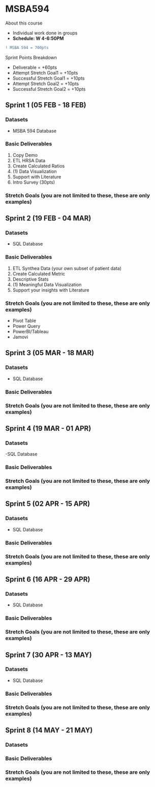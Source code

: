 # MSBA594
About this course
- Individual work done in groups
- **Schedule: W 4-6:50PM**

```diff
! MSBA 594 = 700pts 
```

Sprint Points Breakdown

- Deliverable = +60pts
- Attempt Stretch Goal1 = +10pts
- Successful Stretch Goal1 = +10pts
- Attempt Stretch Goal2 = +10pts
- Successful Stretch Goal2 = +10pts


## Sprint 1 (05 FEB - 18 FEB)

### Datasets
- MSBA 594 Database

### Basic Deliverables
1. Copy Demo
2. ETL HRSA Data
3. Create Calculated Ratios
4. (1) Data Visualization
5. Support with Literature
6. Intro Survey (30pts)

### Stretch Goals (you are not limited to these, these are only examples)


## Sprint 2 (19 FEB - 04 MAR)

### Datasets
- SQL Database

### Basic Deliverables
1. ETL Synthea Data (your own subset of patient data)
2. Create Calculated Metric
3. Descriptive Stats
4. (1) Meaningful Data Visualization
5. Support your insights with Literature

### Stretch Goals (you are not limited to these, these are only examples)
- Pivot Table
- Power Query
- PowerBI/Tableau
- Jamovi

## Sprint 3 (05 MAR - 18 MAR)

### Datasets
- SQL Database

### Basic Deliverables

### Stretch Goals (you are not limited to these, these are only examples)

## Sprint 4 (19 MAR - 01 APR)

### Datasets
-SQL Database

### Basic Deliverables

### Stretch Goals (you are not limited to these, these are only examples)

## Sprint 5 (02 APR - 15 APR)

### Datasets
- SQL Database

### Basic Deliverables

### Stretch Goals (you are not limited to these, these are only examples)

## Sprint 6 (16 APR - 29 APR)

### Datasets
- SQL Database

### Basic Deliverables

### Stretch Goals (you are not limited to these, these are only examples)

## Sprint 7 (30 APR - 13 MAY)

### Datasets
- SQL Database

### Basic Deliverables

### Stretch Goals (you are not limited to these, these are only examples)

## Sprint 8 (14 MAY - 21 MAY)

### Datasets

### Basic Deliverables

### Stretch Goals (you are not limited to these, these are only examples)

